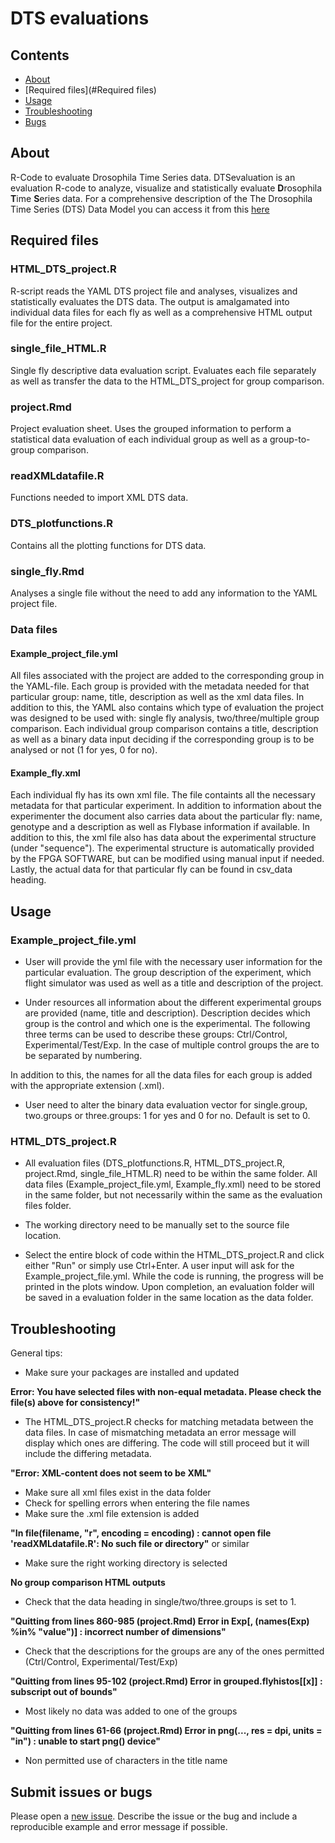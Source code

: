 # DTS evaluations


## Contents

- [About](#about)
- [Required files](#Required files)
- [Usage](#usage)
- [Troubleshooting](#Troubleshooting)
- [Bugs](#bugs)






## About
R-Code to evaluate Drosophila Time Series data.
DTSevaluation is an evaluation R-code to analyze, visualize and statistically evaluate  **D**rosophila **T**ime **S**eries data.
For a comprehensive description of the The Drosophila Time Series (DTS) Data Model you can access it from this [here](https://docs.google.com/document/d/1AN1AaDx_QCwTGT3eXNvgVLIGefST_Jaa31iktVDaSc0/edit)

## Required files

### HTML_DTS_project.R
R-script reads the YAML DTS project file and analyses, visualizes and statistically evaluates the DTS data. The output is amalgamated into individual data files for each fly as well as a comprehensive HTML output file for the entire project. 

### single_file_HTML.R
Single fly descriptive data evaluation script. Evaluates each file separately as well as transfer the data to the HTML_DTS_project for group comparison.

### project.Rmd
Project evaluation sheet. Uses the grouped information to perform a statistical data evaluation of each individual group as well as a group-to-group comparison. 

### readXMLdatafile.R
Functions needed to import XML DTS data.

### DTS_plotfunctions.R
Contains all the plotting functions for DTS data.

### single_fly.Rmd
Analyses a single file without the need to add any information to the YAML project file. 

### Data files
#### Example_project_file.yml
All files associated with the project are added to the corresponding group in the YAML-file. Each group is provided with the metadata needed for that particular group: name, title, description as well as the xml data files. In addition to this, the YAML also contains which type of evaluation the project was designed to be used with: single fly analysis, two/three/multiple group comparison. Each individual group comparison contains a title, description as well as a binary data input deciding if the corresponding group is to be analysed or not (1 for yes, 0 for no). 

#### Example_fly.xml
Each individual fly has its own xml file. The file containts all the necessary metadata for that particular experiment. In addition to information about the experimenter the document also carries data about the particular fly: name, genotype and a description as well as Flybase information if available. In addition to this, the xml file also has data about the experimental structure (under "sequence"). The experimental structure is automatically provided by the FPGA SOFTWARE, but can be modified using manual input if needed. Lastly, the actual data for that particular fly can be found in csv_data heading.    

## Usage
### Example_project_file.yml
- User will provide the yml file with the necessary user information for the particular evaluation. The group description of the experiment, which flight simulator was used as well as a title and description of the project.

- Under resources all information about the different experimental groups are provided (name, title and description). Description decides which group is the control and which one is the experimental. The following three terms can be used to describe these groups: Ctrl/Control, Experimental/Test/Exp. In the case of multiple control groups the are to be separated by numbering. 

In addition to this, the names for all the data files for each group is added with the appropriate extension (.xml). 

- User need to alter the binary data evaluation vector for single.group, two.groups or three.groups: 1 for yes and 0 for no. Default is set to 0. 

### HTML_DTS_project.R
- All evaluation files (DTS_plotfunctions.R, HTML_DTS_project.R, project.Rmd, single_file_HTML.R) need to be within the same folder. All data files (Example_project_file.yml, Example_fly.xml) need to be stored in the same folder, but not necessarily within the same as the evaluation files folder.

- The working directory need to be manually set to the source file location.

- Select the entire block of code within the HTML_DTS_project.R and click either "Run" or simply use Ctrl+Enter. A user input will ask for the Example_project_file.yml. While the code is running, the progress will be printed in the plots window. Upon completion, an evaluation folder will be saved in a evaluation folder in the same location as the data folder.  

## Troubleshooting
General tips:
- Make sure your packages are installed and updated

**Error: You have selected files with non-equal metadata. Please check the file(s) above for consistency!"**
- The HTML_DTS_project.R checks for matching metadata between the data files. In case of mismatching metadata an error message will display which ones are differing. The code will still proceed but it will include the differing metadata.

**"Error: XML-content does not seem to be XML"**
- Make sure all xml files exist in the data folder
- Check for spelling errors when entering the file names
- Make sure the .xml file extension is added

**"In file(filename, "r", encoding = encoding) :
  cannot open file 'readXMLdatafile.R': No such file or directory"** or similar
- Make sure the right working directory is selected

**No group comparison HTML outputs**
- Check that the data heading in single/two/three.groups is set to 1.

**"Quitting from lines 860-985 (project.Rmd) 
Error in Exp[, (names(Exp) %in% "value")] : 
  incorrect number of dimensions"**
- Check that the descriptions for the groups are any of the ones permitted (Ctrl/Control, Experimental/Test/Exp)

**"Quitting from lines 95-102 (project.Rmd) 
Error in grouped.flyhistos[[x]] : subscript out of bounds"**
- Most likely no data was added to one of the groups

**"Quitting from lines 61-66 (project.Rmd) 
Error in png(..., res = dpi, units = "in") : unable to start png() device"**
- Non permitted use of characters in the title name

## Submit issues or bugs

Please open a [new issue](https://github.com/brembslab/DTSevaluations/issues/new). Describe the issue or the bug and include a reproducible example and error message if possible.